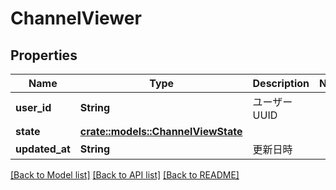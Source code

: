 # ChannelViewer

## Properties

Name | Type | Description | Notes
------------ | ------------- | ------------- | -------------
**user_id** | **String** | ユーザーUUID | 
**state** | [**crate::models::ChannelViewState**](ChannelViewState.md) |  | 
**updated_at** | **String** | 更新日時 | 

[[Back to Model list]](../README.md#documentation-for-models) [[Back to API list]](../README.md#documentation-for-api-endpoints) [[Back to README]](../README.md)


